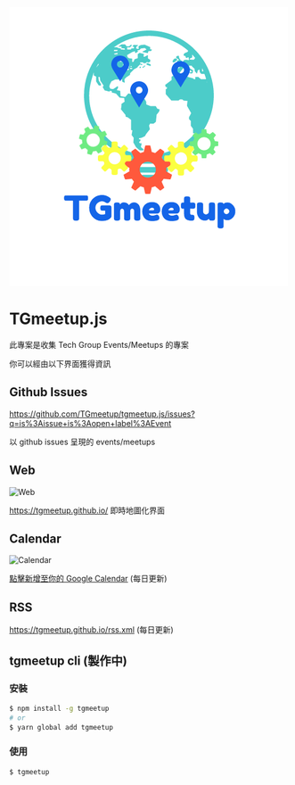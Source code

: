 ![tgmeetup](https://raw.githubusercontent.com/TGmeetup/tgmeetup.js/master/www/src/logo.png)
# TGmeetup.js
此專案是收集 Tech Group Events/Meetups 的專案

你可以經由以下界面獲得資訊

## Github Issues
https://github.com/TGmeetup/tgmeetup.js/issues?q=is%3Aissue+is%3Aopen+label%3AEvent

以 github issues 呈現的 events/meetups

## Web
![Web](https://raw.githubusercontent.com/TGmeetup/tgmeetup.js/master/.github/img/web.png)

https://tgmeetup.github.io/
即時地圖化界面

## Calendar
![Calendar](https://raw.githubusercontent.com/TGmeetup/tgmeetup.js/master/.github/img/calendar.png)

[點擊新增至你的 Google Calendar](https://calendar.google.com/calendar?cid=dGdtZWV0dXA3QGdtYWlsLmNvbQ) (每日更新)

## RSS
https://tgmeetup.github.io/rss.xml (每日更新)

## tgmeetup cli (製作中)
### 安裝
```sh
$ npm install -g tgmeetup
# or
$ yarn global add tgmeetup
```
### 使用
```sh
$ tgmeetup
```

